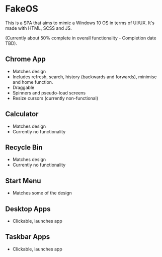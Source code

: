 # FakeOS

This is a SPA that aims to mimic a Windows 10 OS in terms of UI/UX. It's made with HTML, SCSS and JS. 

(Currently about 50% complete in overall functionality - Completion date TBD).

## Chrome App

- Matches design
- Includes refresh, search, history (backwards and forwards), minimise and home function.
- Draggable
- Spinners and pseudo-load screens
- Resize cursors (currently non-functional)

## Calculator

- Matches design
- Currently no functionality

## Recycle Bin

- Matches design
- Currently no functionality

## Start Menu

- Matches some of the design

## Desktop Apps
- Clickable, launches app

## Taskbar Apps
- Clickable, launches app



